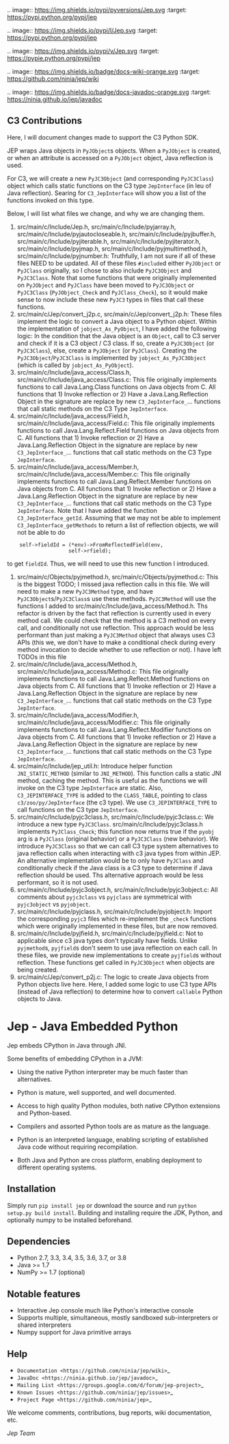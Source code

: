 .. image:: https://img.shields.io/pypi/pyversions/Jep.svg
    :target: https://pypi.python.org/pypi/jep

.. image:: https://img.shields.io/pypi/l/Jep.svg
    :target: https://pypi.python.org/pypi/jep

.. image:: https://img.shields.io/pypi/v/Jep.svg
    :target: https://pypie.python.org/pypi/jep
	
.. image:: https://img.shields.io/badge/docs-wiki-orange.svg
    :target: https://github.com/ninia/jep/wiki

.. image:: https://img.shields.io/badge/docs-javadoc-orange.svg
    :target: https://ninia.github.io/jep/javadoc


## C3 Contributions
Here, I will document changes made to support the C3 Python SDK.

JEP wraps Java objects in `PyJObject`s objects. When a `PyJObject` is created, or when an attribute is accessed on a `PyJObject` object, Java reflection is used.

For C3, we will create a new `PyJC3Object` (and corresponding `PyJC3Class`) object which calls static functions on the C3 type `JepInterface` (in leu of Java reflection). Searing for `C3_JepInterface` will show you a list of the functions invoked on this type.

Below, I will list what files we change, and why we are changing them.

1. src/main/c/Include/Jep.h, src/main/c/Include/pyjarray.h, src/main/c/Include/pyjautocloseable.h, src/main/c/Include/pyjbuffer.h, src/main/c/Include/pyjiterable.h, src/main/c/Include/pyjiterator.h, src/main/c/Include/pyjmap.h, src/main/c/Include/pyjmultimethod.h, src/main/c/Include/pyjnumber.h: Truthfully, I am not sure if all of these files NEED to be updated. All of these files `#include`d either `PyJObject` or `PyJClass`  originally, so I chose to also include `PyJC3Object` and `PyJC3Class`. Note that some functions that were originally implemented on `PyJObject` and `PyJClass` have been moved to `PyJC3Object` or `PyJC3Class` (`PyJObject_Check` and `PyJClass_Check`), so it would make sense to now include these new `PyJC3` types in files that call these functions.
1. src/main/c/Jep/convert_j2p.c, src/main/c/Jep/convert_j2p.h: These files implement the logic to convert a Java object to a Python object. Within the implementation of `jobject_As_PyObject`, I have added the following logic: In the condition that the Java object is an `Object`, call to C3 server and check if it is a C3 object / C3 class. If so, create a `PyJC3Object` (or `PyJC3Class`), else, create a `PyJObject` (or `PyJClass`). Creating the `PyJC3Object`/`PyJC3Class` is implemented by `jobject_As_PyJC3Object` (which is called by `jobject_As_PyObject`).
1. src/main/c/Include/java_access/Class.h, src/main/c/Include/java_access/Class.c: This file originally implements functions to call Java.Lang.Class functions on Java objects from C. All functions that 1) Invoke reflection or 2) Have a Java.Lang.Reflection Object in the signature are replace by new `C3_JepInterface_`... functions that call static methods on the C3 Type `JepInterface`.
1. src/main/c/Include/java_access/Field.h, src/main/c/Include/java_access/Field.c: This file originally implements functions to call Java.Lang.Reflect.Field functions on Java objects from C. All functions that 1) Invoke reflection or 2) Have a Java.Lang.Reflection Object in the signature are replace by new `C3_JepInterface_`... functions that call static methods on the C3 Type `JepInterface`.
1. src/main/c/Include/java_access/Member.h, src/main/c/Include/java_access/Member.c: This file originally implements functions to call Java.Lang.Reflect.Member functions on Java objects from C. All functions that 1) Invoke reflection or 2) Have a Java.Lang.Reflection Object in the signature are replace by new `C3_JepInterface_`... functions that call static methods on the C3 Type `JepInterface`. Note that I have added the function `C3_JepInterface_getId`. Assuming that we may not be able to implement `C3_JepInterface_getMethods` to return a list of reflection objects, we will not be able to do
```
    self->fieldId = (*env)->FromReflectedField(env,
                    self->rfield);
```
to get `fieldId`. Thus, we will need to use this new function I introduced.
1. src/main/c/Objects/pyjmethod.h, src/main/c/Objects/pyjmethod.c: This is the biggest TODO; I missed java reflection calls in this file. We will need to make a new `PyJC3Method` type, and have `PyJC3Object`s/`PyJC3Class`s use these methods. `PyJC3Method` will use the functions I added to src/main/c/Include/java_access/Method.h. Ths refactor is driven by the fact that reflection is currently used in every method call. We could check that the method is a C3 method on every call, and conditionally not use reflection. This approach would be less performant than just making a `PyJC3Method` object that always uses C3 APIs (this we, we don't have to make a conditional check during every method invocation to decide whether to use reflection or not). I have left TODOs in this file
1. src/main/c/Include/java_access/Method.h, src/main/c/Include/java_access/Method.c: This file originally implements functions to call Java.Lang.Reflect.Method functions on Java objects from C. All functions that 1) Invoke reflection or 2) Have a Java.Lang.Reflection Object in the signature are replace by new `C3_JepInterface_`... functions that call static methods on the C3 Type `JepInterface`.
1. src/main/c/Include/java_access/Modifier.h, src/main/c/Include/java_access/Modifier.c: This file originally implements functions to call Java.Lang.Reflect.Modifier functions on Java objects from C. All functions that 1) Invoke reflection or 2) Have a Java.Lang.Reflection Object in the signature are replace by new `C3_JepInterface_`... functions that call static methods on the C3 Type `JepInterface`.
1. src/main/c/Include/jep_util.h: Introduce helper function `JNI_STATIC_METHOD` (similar to `JNI_METHOD`). This function calls a static JNI method, caching the method. This is useful as the functions we will invoke on the C3 type `JepInterface` are static. Also, `C3_JEPINTERFACE_TYPE` is added to the `CLASS_TABLE`, pointing to class `c3/zoo/py/JepInterface` (the c3 type). We use `C3_JEPINTERFACE_TYPE` to call functions on the C3 type `JepInterface`.
1. src/main/c/Include/pyjc3class.h, src/main/c/Include/pyjc3class.c: We introduce a new type `PyJC3Class`. src/main/c/Include/pyjc3class.h implements `PyJClass_Check`; this function now returns true if the `pyobj` arg is a `PyJClass` (original behavior) or a `PyJC3Class` (new behavior). We introduce `PyJC3Class` so that we can call C3 type system alternatives to java reflection calls when interacting with c3 java types from within JEP. An alternative implementation would be to only have `PyJClass` and conditionally check if the Java class is a C3 type to determine if Java reflection should be used. Ths alternative approach would be less performant, so it is not used.
1. src/main/c/Include/pyjc3object.h, src/main/c/Include/pyjc3object.c: All comments about `pyjc3class` vs `pyjclass` are symmetrical with `pyjc3object` vs `pyjobject`.
1. src/main/c/Include/pyjclass.h, src/main/c/Include/pyjobject.h: Import the corresponding `pyjc3` files which re-implement the `_check` functions which were originally implemented in these files, but are now removed.
1. src/main/c/Include/pyjfield.h, src/main/c/Include/pyjfield.c: Not to applicable since c3 java types don't typically have fields. Unlike `pyjmethod`s, `pyjfield`s don't seem to use java reflection on each call. In these files, we provide new implementations to create `pyjfield`s without reflection. These functions get called in `PyJC3Object` when objects are being created.
1. src/main/c/Jep/convert_p2j.c: The logic to create Java objects from Python objects live here. Here, I added some logic to use C3 type APIs (instead of Java reflection) to determine how to convert `callable` Python objects to Java.


Jep - Java Embedded Python
===========================

Jep embeds CPython in Java through JNI.

Some benefits of embedding CPython in a JVM:

* Using the native Python interpreter may be much faster than
  alternatives.

* Python is mature, well supported, and well documented.

* Access to high quality Python modules, both native CPython
  extensions and Python-based.

* Compilers and assorted Python tools are as mature as the language.

* Python is an interpreted language, enabling scripting of established
  Java code without requiring recompilation.

* Both Java and Python are cross platform, enabling deployment to 
  different operating systems.


Installation
------------
Simply run ``pip install jep`` or download the source and run ``python setup.py build install``.
Building and installing require the JDK, Python, and optionally numpy to be installed beforehand.

Dependencies
------------
* Python 2.7, 3.3, 3.4, 3.5, 3.6, 3.7, or 3.8
* Java >= 1.7
* NumPy >= 1.7 (optional)

Notable features
----------------
* Interactive Jep console much like Python's interactive console
* Supports multiple, simultaneous, mostly sandboxed sub-interpreters or shared interpreters
* Numpy support for Java primitive arrays

Help
----
* `Documentation <https://github.com/ninia/jep/wiki>`_
* `JavaDoc <https://ninia.github.io/jep/javadoc>`_
* `Mailing List <https://groups.google.com/d/forum/jep-project>`_
* `Known Issues <https://github.com/ninia/jep/issues>`_
* `Project Page <https://github.com/ninia/jep>`_

We welcome comments, contributions, bug reports, wiki documentation, etc.

*Jep Team*
